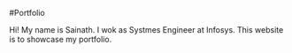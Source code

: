 #Portfolio

Hi! My name is Sainath. I wok as Systmes Engineer at Infosys.
This website is to showcase my portfolio.